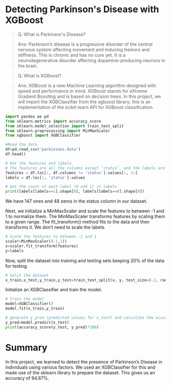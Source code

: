 # Detecting Parkinson's Disease with XGBoost

>Q. What is Parkinson's Disease?

>Ans: Parkinson’s disease is a progressive disorder of the central nervous system affecting movement and inducing tremors and stiffness. This is chronic and has no cure yet. It is a neurodegenerative disorder affecting dopamine-producing neurons in the brain.

>Q. What is XGBoost?

>Ans: XGBoost is a new Machine Learning algorithm designed with speed and performance in mind. XGBoost stands for eXtreme Gradient Boosting and is based on decision trees. In this project, we will import the XGBClassifier from the xgboost library; this is an implementation of the scikit-learn API for XGBoost classification.


```python
import pandas as pd
from sklearn.metrics import accuracy_score
from sklearn.model_selection import train_test_split
from sklearn.preprocessing import MinMaxScaler
from xgboost import XGBClassifier

#Read the data
df=pd.read_csv('parkinsons.data')
df.head()

# Get the features and labels
# The features are all the columns except ‘status’, and the labels are those in the ‘status’ column.
features = df.loc[:, df.columns != 'status'].values[:, 1:]
labels = df.loc[:, 'status'].values

# Get the count of each label (0 and 1) in labels
print(labels[labels==1].shape[0], labels[labels==0].shape[0])
```
We have 147 ones and 48 zeros in the status column in our dataset.

Next, we initialize a MinMaxScaler and scale the features to between -1 and 1 to normalize them. The MinMaxScaler transforms features by scaling them to a given range. The fit_transform() method fits to the data and then transforms it. We don’t need to scale the labels.

```python
# Scale the features to between -1 and 1
scaler=MinMaxScaler((-1,1))
x=scaler.fit_transform(features)
y=labels
```

Now, split the dataset into training and testing sets keeping 20% of the data for testing.

```python
# Split the dataset
x_train,x_test,y_train,y_test=train_test_split(x, y, test_size=0.2, random_state=7)
```

Initialize an XGBClassifier and train the model.

```python
# Train the model
model=XGBClassifier()
model.fit(x_train,y_train)

# generate y_pred (predicted values for x_test) and calculate the accuracy for the model.
y_pred=model.predict(x_test)
print(accuracy_score(y_test, y_pred)*100)
```

# Summary
In this project, we learned to detect the presence of Parkinson’s Disease in individuals using various factors. We used an XGBClassifier for this and made use of the sklearn library to prepare the dataset. This gives us an accuracy of 94.87%.
